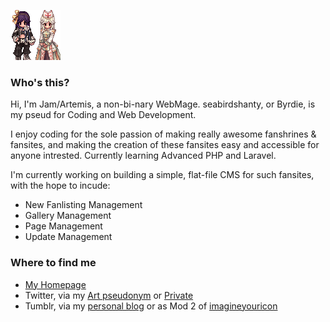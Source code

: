 ![](./avi2.gif)

### Who's this?

Hi, I'm Jam/Artemis, a non-bi-nary WebMage. seabirdshanty, or Byrdie, is my pseud for Coding and Web Development. 

I enjoy coding for the sole passion of making really awesome fanshrines & fansites, and making the creation of these fansites easy and accessible for anyone intrested. Currently learning Advanced PHP and Laravel.

I'm currently working on building a simple, flat-file CMS for such fansites, with the hope to incude:
  - New Fanlisting Management
  - Gallery Management
  - Page Management
  - Update Management

### Where to find me
  - [My Homepage](https://eternal-anime.org)
  - Twitter, via my [Art pseudonym](http://twitter.com/freakmoch) or [Private](http://twitter.com/xhiraethia)
  - Tumblr, via my [personal blog](http://bloglimit.tumblr.com) or as Mod 2 of [imagineyouricon](http://imagineyouricon.tumblr.com)





